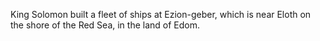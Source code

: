 King Solomon built a fleet of ships at Ezion-geber, which is near Eloth on the shore of the Red Sea, in the land of Edom.
